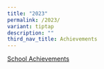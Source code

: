 ```yaml
---
title: "2023"
permalink: /2023/
variant: tiptap
description: ""
third_nav_title: Achievements
---
```

<p><a href="https://parkviewpri.moe.edu.sg/achievements-2023-school/" rel="noopener nofollow" target="_blank">School Achievements</a>
</p>